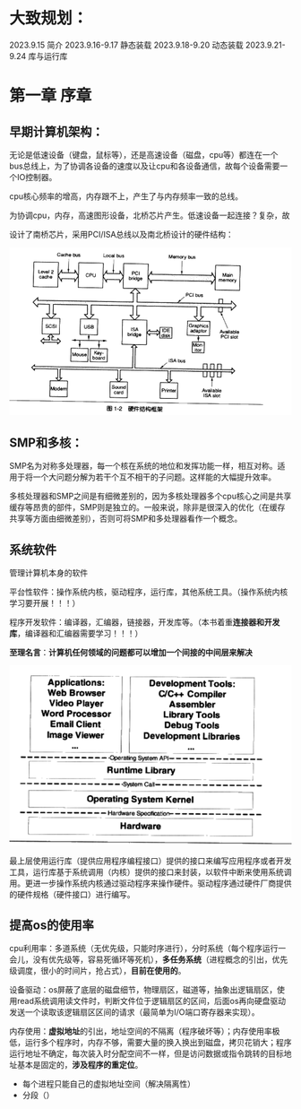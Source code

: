 # 大致规划：
2023.9.15 简介
2023.9.16-9.17 静态装载
2023.9.18-9.20 动态装载
2023.9.21-9.24 库与运行库
# 第一章 序章

## 早期计算机架构：

无论是低速设备（键盘，鼠标等），还是高速设备（磁盘，cpu等）都连在一个bus总线上，为了协调各设备的速度以及让cpu和各设备通信，故每个设备需要一个IO控制器。

cpu核心频率的增高，内存跟不上，产生了与内存频率一致的总线。

为协调cpu，内存，高速图形设备，北桥芯片产生。低速设备一起连接？复杂，故

设计了南桥芯片，采用PCI/ISA总线以及南北桥设计的硬件结构：

![image-20230804120218232](程序员的自我修养/image-20230804120218232.png)

## SMP和多核：

SMP名为对称多处理器，每一个核在系统的地位和发挥功能一样，相互对称。适用于将一个大问题分解为若干个互不相干的子问题。这样能的大幅提升效率。

多核处理器和SMP之间是有细微差别的，因为多核处理器多个cpu核心之间是共享缓存等昂贵的部件，SMP则是独立的。一般来说，除非是很深入的优化（在缓存共享等方面由细微差别），否则可将SMP和多处理器看作一个概念。

## 系统软件

管理计算机本身的软件

平台性软件：操作系统内核，驱动程序，运行库，其他系统工具。（操作系统内核学习要开展！！！）

程序开发软件：编译器，汇编器，链接器，开发库等。（本书着重**连接器和开发库**，编译器和汇编器需要学习！！！）

**至理名言**：**计算机任何领域的问题都可以增加一个间接的中间层来解决**

![image-20230804164244004](程序员的自我修养/image-20230804164244004.png)



最上层使用运行库（提供应用程序编程接口）提供的接口来编写应用程序或者开发工具，运行库基于系统调用（内核）提供的接口来封装，以软件中断来使用系统调用。更进一步操作系统内核通过驱动程序来操作硬件。驱动程序通过硬件厂商提供的硬件规格（硬件接口）进行编写。

## 提高os的使用率

cpu利用率：多道系统（无优先级，只能时序进行），分时系统（每个程序运行一会儿，没有优先级等，容易死循环等死机），**多任务系统**（进程概念的引出，优先级调度，很小的时间片，抢占式），**目前在使用的**。

设备驱动：os屏蔽了底层的磁盘细节，物理扇区，磁道等，抽象出逻辑扇区，使用read系统调用读文件时，判断文件位于逻辑扇区的区间，后面os再向硬盘驱动发送一个读取该逻辑扇区区间的请求（最简单为I/O端口寄存器来实现）。

内存使用：**虚拟地址**的引出，地址空间的不隔离（程序破坏等）；内存使用率极低，运行多个程序时，内存不够，需要大量的换入换出到磁盘，拷贝花销大；程序运行地址不确定，每次装入时分配空间不一样，但是访问数据或指令跳转的目标地址基本是固定的，**涉及程序的重定位**。

- 每个进程只能自己的虚拟地址空间（解决隔离性）
- 分段（）












































